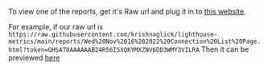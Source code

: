 To view one of the reports, get it's Raw url and plug it in to [this website](https://htmlpreview.github.io/).

For example, if our raw url is `https://raw.githubusercontent.com/krishnaglick/lighthouse-metrics/main/reports/Wed%20Nov%2016%202022%20Connection%20List%20Page.html?token=GHSAT0AAAAAAB24R56ISXQKYMXZNV6DD3WMY3VILRA`
Then it can be previewed [here](https://htmlpreview.github.io/?https://raw.githubusercontent.com/krishnaglick/lighthouse-metrics/main/reports/Connection%20List%20Page%20Wed%20Nov%2016%202022%2015%3A29%3A24%20GMT-0500%20(Eastern%20Standard%20Time).html?token=GHSAT0AAAAAAB24R56JN6IPJUG7UVV4JMWOY3VJCQQ)
